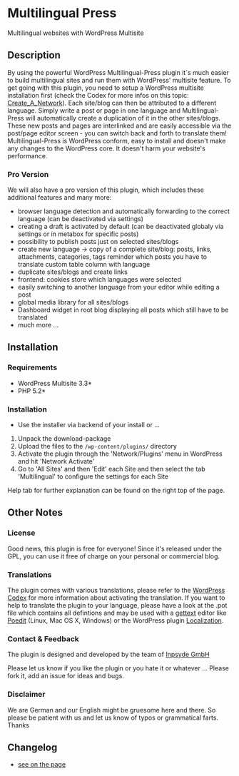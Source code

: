 # Multilingual Press
Multilingual websites with WordPress Multisite

## Description
By using the powerful WordPress Multilingual-Press plugin it´s much easier to build multilingual sites and
run them with WordPress' multisite feature. To get going with this plugin, you need to setup a WordPress 
multisite installation first 
(check the Codex for more infos on this topic: [Create_A_Network](http://codex.wordpress.org/Create_A_Network)). 
Each site/blog can then be attributed to a different language. Simply write a post or page in one language 
and Multilingual-Press will automatically create a duplication of it in the other sites/blogs. These new 
posts and pages are interlinked and are easily accessible via the post/page editor screen - you can switch 
back and forth to translate them! Multilingual-Press is WordPress conform, easy to install and doesn't make 
any changes to the WordPress core. It doesn't harm your website's performance.

### Pro Version
We will also have a pro version of this plugin, which includes these additional features and many more:

* browser language detection and automatically forwarding to the correct language (can be 
  deactivated via settings)
* creating a draft is activated by default (can be deactivated globaly via settings or in 
  metabox for specific posts)
* possibility to publish posts just on selected sites/blogs
* create new language -> copy of a complete site/blog:
        posts, links, attachments, categories, tags
        reminder which posts you have to translate
        custom table column with language
* duplicate sites/blogs and create links    
* frontend: cookies store which languages were selected
* easily switching to another language from your editor while editing a post
* global media library for all sites/blogs
* Dashboard widget in root blog displaying all posts which still have to be translated
* much more ...

## Installation
### Requirements
* WordPress Multisite 3.3*
* PHP 5.2*

### Installation
 * Use the installer via backend of your install or ...

1. Unpack the download-package
2. Upload the files to the `/wp-content/plugins/` directory
3. Activate the plugin through the 'Network/Plugins' menu in WordPress and hit 'Network Activate'
4. Go to 'All Sites' and then 'Edit' each Site and then select the tab 'Multilingual' to configure the 
   settings for each Site

Help tab for further explanation can be found on the right top of the page.

## Other Notes
### License
Good news, this plugin is free for everyone! Since it's released under the GPL, you can use it free of charge on your personal or commercial blog.

### Translations
The plugin comes with various translations, please refer to the [WordPress Codex](http://codex.wordpress.org/Installing_WordPress_in_Your_Language "Installing WordPress in Your Language") for more information about activating the translation. If you want to help to translate the plugin to your language, please have a look at the .pot file which contains all defintions and may be used with a [gettext](http://www.gnu.org/software/gettext/) editor like [Poedit](http://www.poedit.net/) (Linux, Mac OS X, Windows) or the WordPress plugin [Localization](http://wordpress.org/extend/plugins/codestyling-localization/).

### Contact & Feedback
The plugin is designed and developed by the team of [Inpsyde GmbH](http://inpsyde.com)

Please let us know if you like the plugin or you hate it or whatever ... Please fork it, add an issue for ideas and bugs.

### Disclaimer
We are German and our English might be gruesome here and there. So please be patient with us and let us know of typos or grammatical farts. Thanks

## Changelog

 * [see on the page](http://wordpress.org/extend/plugins/multilingual-press/changelog/)
